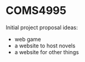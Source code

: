 # COMS4995

Initial project proposal ideas:

- web game
- a website to host novels
- a website for other things
